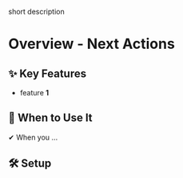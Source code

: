 short description

# Overview - Next Actions

## ✨ Key Features

- feature **1**

## 📌 When to Use It

✔ When you ...

## 🛠️ Setup
